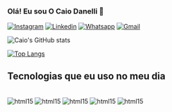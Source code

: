 ### Olá! Eu sou O Caio Danelli 👋

[![Instagram](https://img.shields.io/badge/Instagram-E4405F?style=for-the-badge&logo=instagram&logoColor=white
)](https://www.instagram.com/cainhoow/)
[![Linkedin](https://img.shields.io/badge/LinkedIn-0077B5?style=for-the-badge&logo=linkedin&logoColor=white
)](https://www.linkedin.com/in/caio-danelli-4039b1252/)
[![Whatsapp](https://img.shields.io/badge/WhatsApp-25D366?style=for-the-badge&logo=whatsapp&logoColor=white
)](https://api.whatsapp.com/send?phone=5516997660115)
[![Gmail](https://img.shields.io/badge/Gmail-D14836?style=for-the-badge&logo=gmail&logoColor=white
)](mailto:caioc2001@gmail.com?subject=&body=)

![Caio's GitHub stats](https://github-readme-stats.vercel.app/api?username=CaioDanelli&show_icons=true&theme=tokyonight)

[![Top Langs](https://github-readme-stats.vercel.app/api/top-langs/?username=CaioDanelli)](https://github.com/CaioDanelli/github-readme-stats)


## Tecnologias que eu uso no meu dia
<div style="diplay: inline_block"><br/> 
    <img align="center" alt="html15" src="https://img.shields.io/badge/HTML5-E34F26?style=for-the-badge&logo=html5&logoColor=white"/>
    <img align="center" alt="html15" src="https://img.shields.io/badge/CSS3-1572B6?style=for-the-badge&logo=css3&logoColor=white"/>
    <img align="center" alt="html15" src="https://img.shields.io/badge/JavaScript-F7DF1E?style=for-the-badge&logo=javascript&logoColor=black"/>
    <img align="center" alt="html15" src="https://img.shields.io/badge/Adobe%20Photoshop-31A8FF?style=for-the-badge&logo=Adobe%20Photoshop&logoColor=black"/>
    <img align="center" alt="html15" src="https://img.shields.io/badge/Wordpress-21759B?style=for-the-badge&logo=wordpress&logoColor=white"/>
</div> 
  
